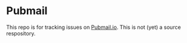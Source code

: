 # Pubmail
This repo is for tracking issues on [Pubmail.io](https://www.pubmail.io). This is not (yet) a source respository.
